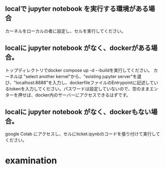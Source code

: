 ## localで jupyter notebook を実行する環境がある場合
カーネルをローカルの者に設定し、セルを実行してください。

## localに jupyter notebook がなく、dockerがある場合。
トップディレクトリでdocker compose up -d --buildを実行してください。
カーネルは "select another kernel"から、"existing jupyter server"を選び、"localhost:8888"を入力し、dockerfileファイルのEntrypointに記述しているtokenを入力してください。パスワードは設定していないので、空のままエンターを押せば、docker内のサーバーにアクセスできるはずです。

## localに jupyter notebook がなく、dockerもない場合。
google Colab にアクセスし、セルにticket.ipynbのコードを張り付けて実行してください。
# examination
